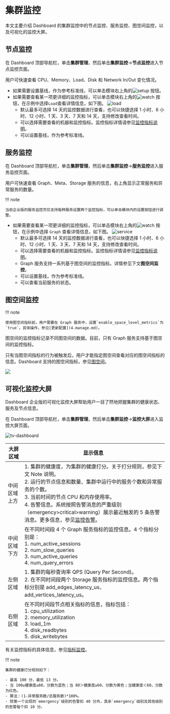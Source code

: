 # 集群监控

本文主要介绍 Dashboard 的集群监控中的节点监控、服务监控、图空间监控，以及可视化的监控大屏。

## 节点监控

在 Dashboard 顶部导航栏，单击**集群管理**，然后单击**集群监控**->**节点监控**进入节点监控页面。

用户可快速查看 CPU、Memory、Load、Disk 和 Network In/Out 变化情况。

- 如果需要设置基线，作为参考标准线，可以单击模块右上角的![setup](https://docs-cdn.nebula-graph.com.cn/figures/Setup_cn.png) 按钮。
- 如果需要查看某一项更详细的监控指标，可以单击模块右上角的![watch](https://docs-cdn.nebula-graph.com.cn/figures/watch_cn.png) 按钮，在示例中选择`Load`查看详情信息，如下图。
    ![load](https://docs-cdn.nebula-graph.com.cn/figures/ds-003_cn.png)
  - 默认最多可选择 14 天的监控数据进行查看，也可以快捷选择 1 小时、6 小时、12 小时、1 天、3 天、7 天和 14 天，支持修改查看时间。
  - 可以选择需要查看的机器和监控指标。监控指标详情请参见[监控指标说明](../7.monitor-parameter.md)。
  - 可以设置基线，作为参考标准线。

## 服务监控

在 Dashboard 顶部导航栏，单击**集群管理**，然后单击**集群监控**->**服务监控**进入服务监控页面。

用户可快速查看 Graph、Meta、Storage 服务的信息，右上角显示正常服务和异常服务的数量。

!!! note

    当前企业版的服务监控页仅支持每种服务设置两个监控指标，可以单击模块内的设置按钮进行调整。

- 如果需要查看某一项更详细的监控指标，可以单击模块右上角的![watch](https://docs-cdn.nebula-graph.com.cn/figures/watch_cn.png) 按钮，在示例中选择 `Graph` 查看详情信息，如下图。
   ![service](https://docs-cdn.nebula-graph.com.cn/figures/ds-005_cn.png)
  - 默认最多可选择 14 天的监控数据进行查看，也可以快捷选择 1 小时、6 小时、12 小时、1 天、3 天、7 天和 14 天，支持修改查看时间。
  - 可以选择需要查看的机器和监控指标。监控指标详情请参见[监控指标说明](../7.monitor-parameter.md)。
  - Graph 服务支持一系列基于图空间的监控指标。详情参见下文**图空间监控**。
  - 可以设置基线，作为参考标准线。
  - 可以查看当前服务的状态。

## 图空间监控

!!! note

    使用图空间指标前，用户需要在 Graph 服务中，设置`enable_space_level_metrics`为`true`。具体操作，参见[更新配置](4.manage.md)。

图空间的监控指标记录不同图空间的数据。目前，只有 Graph 服务支持基于图空间的监控指标。

只有当图空间指标的行为被触发后，用户才能指定图空间查看对应的图空间指标的信息。Dashboard 支持的图空间指标，参见[图空间](../7.monitor-parameter.md)。

![](https://docs-cdn.nebula-graph.com.cn/figures/space_level_metrics_cn.png)

## 可视化监控大屏

Dashboard 企业版的可视化监控大屏帮助用户一目了然地把握集群的健康状态、服务及节点信息。

在 Dashboard 顶部导航栏，单击**集群管理**，然后单击**集群监控**->**监控大屏**进入监控大屏页面。
    
![tv-dashboard](https://docs-cdn.nebula-graph.com.cn/figures/screen_2022-04-13_cn.png)

| 大屏区域         | 显示信息                                                     |
| ------------ | ------------------------------------------------------------ |
| 中间区域上方 | 1. 集群的健康度，为集群的健康打分。关于打分规则，参见下文 Note 说明。 <br>2. 运行的节点信息和数量、集群中运行中的服务个数和异常服务的个数。 <br/>3. 当前时间的节点 CPU 和内存使用率。<br/>4. 告警信息。系统按照告警消息的严重级别（emergency>critical>warning）展示最近触发的 5 条告警消息。更多信息，参见[监控告警](../9.alerts.md)。 |
| 中间区域下方 | 在不同时间段 4 个 Graph 服务指标的监控信息。4 个指标分别是：<br/>1. num_active_sessions<br/>2. num_slow_queries<br/>3. num_active_queries<br/>4. num_query_errors |
| 左侧区域     | 1. 集群的每秒查询率 QPS (Query Per Second)。<br/>2. 在不同时间段两个 Storage 服务指标的监控信息。两个指标分别是 add_edges_latency_us、add_vertices_latency_us。 |
| 右侧区域     | 在不同时间段节点相关指标的信息，指标包括：<br/>1. cpu_utilization<br/>2. memory_utilization<br/>3. load_1m<br/>4. disk_readbytes<br/>5. disk_writebytes |

有关监控指标的具体信息，参见[指标监控](../7.monitor-parameter.md)。

!!! note

    集群的健康打分规则如下：

    - 最高 100 分，最低 13 分。
    - 当 100≥健康度≥80，分数为蓝色；当 80＞健康度≥60，分数为黄色；当健康度＜60，分数为红色。
    - 算法：(1-异常服务数/总服务数)*100%。
    - 除第一个出现的`emergency`级别的告警扣 40 分外，其余`emergency`级别及其他级别的告警每个扣 10 分。

